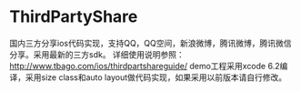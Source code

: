 # ThirdPartyShare
国内三方分享ios代码实现，支持QQ，QQ空间，新浪微博，腾讯微博，腾讯微信分享。采用最新的三方sdk。
详细使用说明参照：http://www.tbago.com/ios/thirdpartshareguide/
demo工程采用xcode 6.2编译，采用size class和auto layout做代码实现，如果采用以前版本请自行修改。
